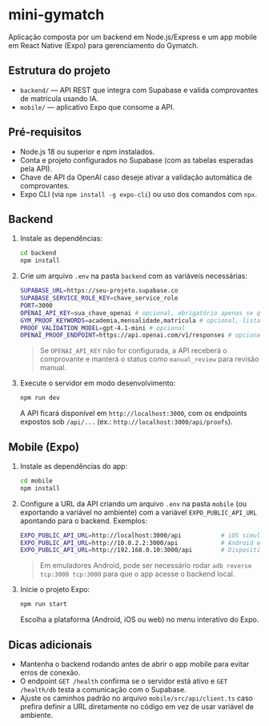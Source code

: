 # mini-gymatch

Aplicação composta por um backend em Node.js/Express e um app mobile em React Native (Expo) para gerenciamento do Gymatch.

## Estrutura do projeto

- `backend/` — API REST que integra com Supabase e valida comprovantes de matrícula usando IA.
- `mobile/` — aplicativo Expo que consome a API.

## Pré-requisitos

- Node.js 18 ou superior e npm instalados.
- Conta e projeto configurados no Supabase (com as tabelas esperadas pela API).
- Chave de API da OpenAI caso deseje ativar a validação automática de comprovantes.
- Expo CLI (via `npm install -g expo-cli`) ou uso dos comandos com `npx`.

## Backend

1. Instale as dependências:

   ```bash
   cd backend
   npm install
   ```

2. Crie um arquivo `.env` na pasta `backend` com as variáveis necessárias:

   ```bash
   SUPABASE_URL=https://seu-projeto.supabase.co
   SUPABASE_SERVICE_ROLE_KEY=chave_service_role
   PORT=3000
   OPENAI_API_KEY=sua_chave_openai # opcional, obrigatório apenas se quiser validação automática
   GYM_PROOF_KEYWORDS=academia,mensalidade,matrícula # opcional, lista separada por vírgula
   PROOF_VALIDATION_MODEL=gpt-4.1-mini # opcional
   OPENAI_PROOF_ENDPOINT=https://api.openai.com/v1/responses # opcional
   ```

   > Se `OPENAI_API_KEY` não for configurada, a API receberá o comprovante e manterá o status como `manual_review` para revisão manual.

3. Execute o servidor em modo desenvolvimento:

   ```bash
   npm run dev
   ```

   A API ficará disponível em `http://localhost:3000`, com os endpoints expostos sob `/api/...` (ex.: `http://localhost:3000/api/proofs`).

## Mobile (Expo)

1. Instale as dependências do app:

   ```bash
   cd mobile
   npm install
   ```

2. Configure a URL da API criando um arquivo `.env` na pasta `mobile` (ou exportando a variável no ambiente) com a variável `EXPO_PUBLIC_API_URL` apontando para o backend. Exemplos:

   ```bash
   EXPO_PUBLIC_API_URL=http://localhost:3000/api           # iOS simulador
   EXPO_PUBLIC_API_URL=http://10.0.2.2:3000/api            # Android emulador
   EXPO_PUBLIC_API_URL=http://192.168.0.10:3000/api        # Dispositivo físico
   ```

   > Em emuladores Android, pode ser necessário rodar `adb reverse tcp:3000 tcp:3000` para que o app acesse o backend local.

3. Inicie o projeto Expo:

   ```bash
   npm run start
   ```

   Escolha a plataforma (Android, iOS ou web) no menu interativo do Expo.

## Dicas adicionais

- Mantenha o backend rodando antes de abrir o app mobile para evitar erros de conexão.
- O endpoint `GET /health` confirma se o servidor está ativo e `GET /health/db` testa a comunicação com o Supabase.
- Ajuste os caminhos padrão no arquivo `mobile/src/api/client.ts` caso prefira definir a URL diretamente no código em vez de usar variável de ambiente.
